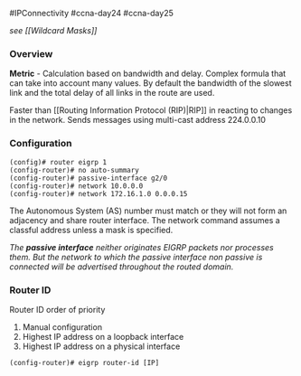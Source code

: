 #IPConnectivity  #ccna-day24 #ccna-day25

*see [[Wildcard Masks]]*
### Overview
**Metric** - Calculation based on bandwidth and delay.
Complex formula that can take into account many values. By default the bandwidth of the slowest link and the total delay of all links in the route are used.

Faster than [[Routing Information Protocol (RIP)|RIP]] in reacting to changes in the network.
Sends messages using multi-cast address 224.0.0.10

### Configuration
```ios
(config)# router eigrp 1
(config-router)# no auto-summary
(config-router)# passive-interface g2/0
(config-router)# network 10.0.0.0
(config-router)# network 172.16.1.0 0.0.0.15
```

The Autonomous System (AS) number must match or they will not form an adjacency and share router interface.
The network command assumes a classful address unless a mask is specified.

*The **passive interface** neither originates EIGRP packets nor processes them. But the network to which the passive interface non passive is connected will be advertised throughout the routed domain.*
### Router ID
Router ID order of priority
1) Manual configuration
2) Highest IP address on a loopback interface
3) Highest IP address on a physical interface

```ios
(config-router)# eigrp router-id [IP]
```


